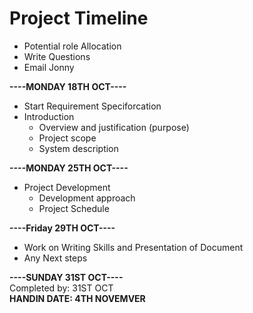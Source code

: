 # Project Timeline

* Potential role Allocation
* Write Questions
* Email Jonny

**----MONDAY 18TH OCT----**
<br />
* Start Requirement Speciforcation
* Introduction
    * Overview and justification (purpose) 
    * Project scope 
    * System description

**----MONDAY 25TH OCT----**
<br />
* Project Development
    * Development approach
    * Project Schedule

**----Friday 29TH OCT----**
<br />
* Work on Writing Skills and Presentation of Document 
* Any Next steps

**----SUNDAY 31ST OCT----**
<br />
Completed by: 31ST OCT
<br />
**HANDIN DATE: 4TH NOVEMVER**
